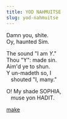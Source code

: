 ```yaml
---
title: YOD NAHMUITSE
slug: yod-nahmuitse
---
```


<div className="mono">
<p>Damn you, shite.
<br />Oy, haunted Sim.</p>

<p>The sound "I am <i>Y</i>."
<br />Thou "Y": made sin.
<br />Aim'd ye to shun.
<br />Y un-madeth so, I
<br />&nbsp; &nbsp;shouted "I, many."</p>

<p>O! My shade SOPHIA,
<br />&nbsp; &nbsp;muse yon HADIT.</p>
</div>

<a href="/sigil" className="next">make</a>
